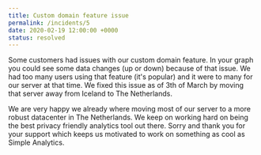 ```yaml
---
title: Custom domain feature issue
permalink: /incidents/5
date: 2020-02-19 12:00:00 +0000
status: resolved
---
```


Some customers had issues with our custom domain feature. In your graph you could see some data changes (up or down) because of that issue. We had too many users using that feature (it's popular) and it were to many for our server at that time. We fixed this issue as of 3th of March by moving that server away from Iceland to The Netherlands.

We are very happy we already where moving most of our server to a more robust datacenter in The Netherlands. We keep on working hard on being the best privacy friendly analytics tool out there. Sorry and thank you for your support which keeps us motivated to  work on something as cool as Simple Analytics.
